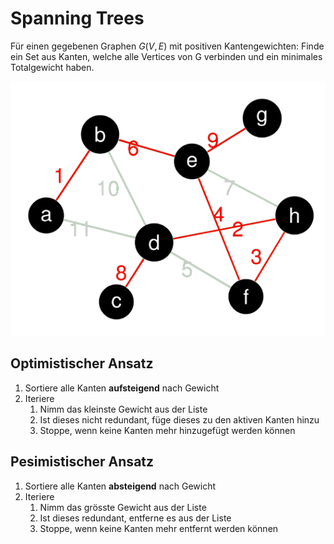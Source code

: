 # Spanning Trees

Für einen gegebenen Graphen $G(V,E)$ mit positiven Kantengewichten:
    Finde ein Set aus Kanten, welche alle Vertices von G verbinden und ein minimales Totalgewicht haben.

![Minimum spanning Tree](images/minimum_spanning_tree.png)

## Optimistischer Ansatz

1. Sortiere alle Kanten **aufsteigend** nach Gewicht
2. Iteriere
   1. Nimm das kleinste Gewicht aus der Liste
   2. Ist dieses nicht redundant, füge dieses zu den aktiven Kanten hinzu
   3. Stoppe, wenn keine Kanten mehr hinzugefügt werden können

## Pesimistischer Ansatz

1. Sortiere alle Kanten **absteigend** nach Gewicht
2. Iteriere
   1. Nimm das grösste Gewicht aus der Liste
   2. Ist dieses redundant, entferne es aus der Liste
   3. Stoppe, wenn keine Kanten mehr entfernt werden können